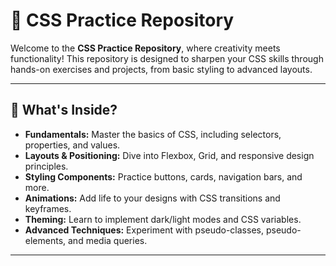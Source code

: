 # 🎨 CSS Practice Repository

Welcome to the **CSS Practice Repository**, where creativity meets functionality! This repository is designed to sharpen your CSS skills through hands-on exercises and projects, from basic styling to advanced layouts.

---

## 🚀 What's Inside?

- **Fundamentals:** Master the basics of CSS, including selectors, properties, and values.
- **Layouts & Positioning:** Dive into Flexbox, Grid, and responsive design principles.
- **Styling Components:** Practice buttons, cards, navigation bars, and more.
- **Animations:** Add life to your designs with CSS transitions and keyframes.
- **Theming:** Learn to implement dark/light modes and CSS variables.
- **Advanced Techniques:** Experiment with pseudo-classes, pseudo-elements, and media queries.

---
